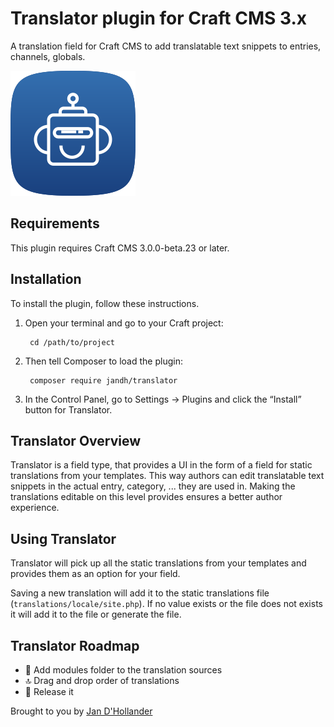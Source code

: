 # Translator plugin for Craft CMS 3.x

A translation field for Craft CMS to add translatable text snippets to entries, channels, globals.

![Screenshot](resources/img/translator.svg)

## Requirements

This plugin requires Craft CMS 3.0.0-beta.23 or later.

## Installation

To install the plugin, follow these instructions.

1. Open your terminal and go to your Craft project:

        cd /path/to/project

2. Then tell Composer to load the plugin:

        composer require jandh/translator

3. In the Control Panel, go to Settings → Plugins and click the “Install” button for Translator.

## Translator Overview

Translator is a field type, that provides a UI in the form of a field for static translations from your templates. This way authors can edit translatable text snippets in the actual entry, category, ... they are used in. Making the translations editable on this level provides ensures a better author experience.

## Using Translator

Translator will pick up all the static translations from your templates and provides them as an option for your field.

Saving a new translation will add it to the static translations file (`translations/locale/site.php`). If no value exists or the file does not exists it will add it to the file or generate the file.


## Translator Roadmap

* 👀 Add modules folder to the translation sources
* 🔝 Drag and drop order of translations
* 🚀 Release it


Brought to you by [Jan D'Hollander](https://www.thebasement.be/)
